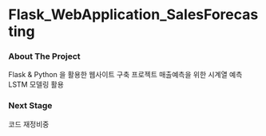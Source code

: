 # Flask_WebApplication_SalesForecasting

### About The Project
Flask & Python 을 활용한 웹사이트 구축 프로젝트 
매출예측을 위한 시계열 예측 LSTM 모델링 활용 

### Next Stage
코드 재정비중  



